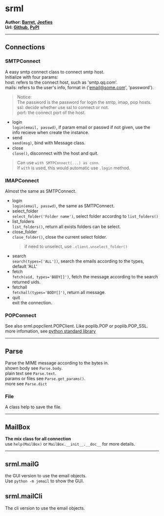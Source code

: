 # srml
**Author: [Barret](https://github.com/Boarderbarret), [Jeefies](https://github.com/jeefies)**  
**Url: [Github](https://github.com/Boarderbarret/learn-email), [PyPI](https://pypi.org/project/srml)**

-----------
## Connections

### SMTPConnect
A easy smtp connect class to connect smtp host.   
Initialize with four params:  
host: refers to the connect host, such as 'smtp.qq.com'.  
mails: refers to the user's info, format in ('email@some.com', 'password').  
> Notice:  
> The password is the password for login the smtp, imap, pop hosts.  
ssl: decide whether use ssl to connect or not.  
port: the connect port of the host.  

- login  
    `login(email, passwd)`, if param email or passwd if not given, use the info recieve when create the instance.  
- send  
    `send(msg)`, bind with Message class.  
- close  
    `close()`, disconnect with the host and quit.  
> Can use `with SMTPConnect(...) as conn`.  
> If `with` is used, this would automatic use `.login` method.  

### IMAPConnect
Almost the same as SMTPConnect.
- login  
    `login(email, passwd)`, the same as SMTPConnect.  
- select_folder  
    `select_folder('Folder name')`, select folder accordng to `list_folders()`  
- list_folders  
    `list_folders()`, return all exists folders can be select.  
- close_folder  
    `close_folder()`, close the current select folder.  
    > if need to unselect, use `.client.unselect_folder()`
- search  
    `search(types=['ALL'])`, search the emails according to the types, default 'ALL'  
- fetch  
    `fetch(uid, types='BODY[]')`, fetch the message according to the search returned uids.  
- fetchall  
    `fetchall(types='BODY[]')`, return all message.  
- quit  
    exit the connection.  

### POPConnect
See also srml.popclient.POPClient.
Like poplib.POP or poplib.POP_SSL.
more infomation, see [python standard library](https://docs.python.org/3/library/poplib.html)

-------------------
## Parse
Parse the MIME message according to the bytes in.  
shown body see `Parse.body`.  
plain text see `Parse.text`.  
params or files see `Parse.get_params()`.  
more see `Parse.dict`  

### File
A class help to save the file.

---------------------------------
## MailBox
**The mix class for all connection**  
use `help(MailBox)` or `MailBox.__init__.__doc__` for more details.  

------------------
## srml.mailG
the GUI version to use the email objects.  
Use `python -m jemail` to show the GUI.  
## srml.mailCli
The cli version to use the email objects.  
